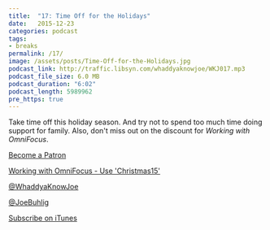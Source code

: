 ```yaml
---
title:  "17: Time Off for the Holidays"
date:   2015-12-23
categories: podcast
tags:
- breaks
permalink: /17/
image: /assets/posts/Time-Off-for-the-Holidays.jpg
podcast_link: http://traffic.libsyn.com/whaddyaknowjoe/WKJ017.mp3
podcast_file_size: 6.0 MB
podcast_duration: "6:02"
podcast_length: 5989962
pre_https: true
---
```


Take time off this holiday season. And try not to spend too much time doing support for family. Also, don't miss out on the discount for _Working with OmniFocus_.
<!--more-->

[Become a Patron](http://joebuhlig.com/patron/)

[Working with OmniFocus - Use 'Christmas15'](https://tools.joebuhlig.com/working-with-omnifocus/)

[@WhaddyaKnowJoe](https://twitter.com/whaddyaknowjoe)

[@JoeBuhlig](https://twitter.com/JoeBuhlig)

[Subscribe on iTunes](https://itunes.apple.com/us/podcast/whaddya-know-joe/id1035426948)
